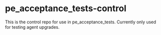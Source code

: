 # pe_acceptance_tests-control

This is the control repo for use in pe_acceptance_tests. Currently only used for testing agent upgrades.


